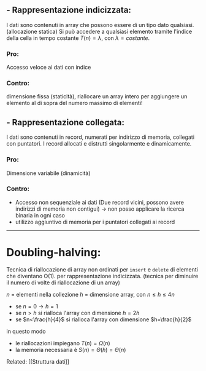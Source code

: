 ## - Rappresentazione indicizzata:
I dati sono contenuti in array che possono essere di un tipo dato qualsiasi. (allocazione statica)
Si può accedere a qualsiasi elemento tramite l'indice della cella in tempo costante $T(n)=\lambda$, con $\lambda=costante$.

### Pro:
Accesso veloce ai dati con indice

### Contro:
dimensione fissa (staticità), riallocare un array intero per aggiungere un elemento al di sopra del numero massimo di elementi!

## - Rappresentazione collegata:
I dati sono contenuti in record, numerati per indirizzo di memoria, collegati con puntatori.
I record allocati e distrutti singolarmente e dinamicamente.

### Pro:
Dimensione variabile (dinamicità)

### Contro:
- Accesso non sequenziale ai dati (Due record vicini, possono avere indirizzi di memoria non contigui) → non posso applicare la ricerca binaria in ogni caso
- utilizzo aggiuntivo di memoria per i puntatori collegati ai record

---
# Doubling-halving:
Tecnica di riallocazione di array non ordinati per `insert` e `delete` di elementi che diventano O(1). per rappresentazione indicizzata.
(tecnica per diminuire il numero di volte di riallocazione di un array)

$n$ = elementi nella collezione
$h$ = dimensione array, con $n\le h \le 4n$

 - se $n=0 → h = 1$
 - se $n>h$ si rialloca l'array con dimensione $h=2h$ 
 - se $n<\frac{h}{4}$ si rialloca l'array con dimensione $h=\frac{h}{2}$

  in questo modo 
  - le riallocazioni impiegano $T(n)=\Omega(n)$ 
  - la memoria necessaria è $S(n)=\Theta(h)=\Theta(n)$

Related: [[Struttura dati]]